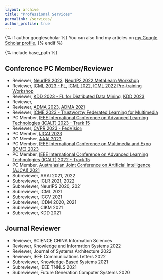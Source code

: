 ```yaml
---
layout: archive
title: "Professional Services"
permalink: /services/
author_profile: true
---
```


{% if author.googlescholar %}
  You can also find my articles on <u><a href="{{author.googlescholar}}">my Google Scholar profile</a>.</u>
{% endif %}

{% include base_path %}

<!-- {% for post in site.publications reversed %}
  {% include archive-single.html %}
{% endfor %} -->

Conference PC Member/Reviewer
----
* Reviewer, [NeurIPS 2023](https://neurips.cc/Conferences/2023), [NeurIPS 2022 MetaLearn Workshop](https://meta-learn.github.io/2022/)
* Reviewer, [ICML 2023 - FL](https://fl-icml2023.github.io/), [ICML 2022](https://icml.cc/Conferences/2022), [ICML 2022 Pre-training Workshop](https://pretraining.github.io/)
* Reviewer, [KDD 2023 - FL for Distributed Data Mining](https://fl4data-mining.github.io/), [KDD 2023](https://kdd.org/kdd2023/)
* Reviewer, 
* Reviewer, [ADMA 2023](https://adma2023.uqcloud.net/), [ADMA 2021](https://adma2021.net/)
* Reviewer, [ICME 2023 - Trustworthy Federated Learning for Multimedia](https://www.2023.ieeeicme.org/special-sessions.php)
* PC Member, [IEEE International Conference on Advanced Learning Technologies (ICALT) 2023 - Track 15](https://tc.computer.org/tclt/icalt-2023-track-15-ioese/)
* Reviewer, [CVPR 2023 - FedVision](https://fedvision.github.io/fedvision-workshop/)
* PC Member, [IJCAI 2023](https://ijcai-23.org/)
* PC Member, [AAAI 2023](https://aaai.org/Conferences/AAAI-23/)
* PC Member, [IEEE International Conference on Multimedia and Expo (ICME) 2023](https://www.2023.ieeeicme.org/)
* PC Member, [IEEE International Conference on Advanced Learning Technologies (ICALT) 2022 - Track 15](https://tc.computer.org/tclt/icalt-2022-track-15-ioese/)
* PC Member, [Australasian Joint Conference on Artificial Intelligence (AJCAI) 2021](http://ajcai2021.net/)
* Subreviewer, AAAI 2021, 2022 
* Subreviewer, ICLR 2021, 2022 
* Subreviewer, NeurIPS 2020, 2021
* Subreviewer, ICML 2021
* Subreviewer, ICCV 2021
* Subreviewer, ICDM 2020, 2021
* Subreviewer, CIKM 2021
* Subreviewer, KDD 2021

Journal Reviewer
----
* Reviewer, SCIENCE CHINA Information Sciences
* Reviewer, Knowledge and Information Systems 2022
* Reviewer, Journal of Systems Architecture 2022
* Reviewer, IEEE Communications Letters 2022
* Subreviewer, Knowledge-Based Systems 2021
* Subreviewer, IEEE TNNLS 2021
* Subreviewer, Future Generation Computer Systems 2020
